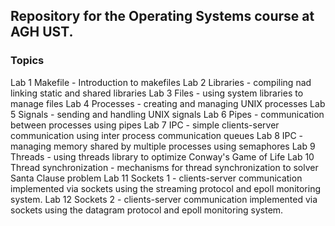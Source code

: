 ## Repository for the Operating Systems course at AGH UST.

### Topics

Lab 1 Makefile - Introduction to makefiles
Lab 2 Libraries - compiling nad linking static and shared libraries
Lab 3 Files - using system libraries to manage files
Lab 4 Processes - creating and managing UNIX processes
Lab 5 Signals - sending and handling UNIX signals
Lab 6 Pipes - communication between processes using pipes
Lab 7 IPC - simple clients-server communication using inter process communication queues
Lab 8 IPC - managing memory shared by multiple processes using semaphores
Lab 9 Threads - using threads library to optimize Conway's Game of Life
Lab 10 Thread synchronization - mechanisms for thread synchronization to solver Santa Clause problem
Lab 11 Sockets 1 - clients-server communication implemented via sockets using the streaming protocol and epoll monitoring system.
Lab 12 Sockets 2 - clients-server communication implemented via sockets using the datagram protocol and epoll monitoring system.
